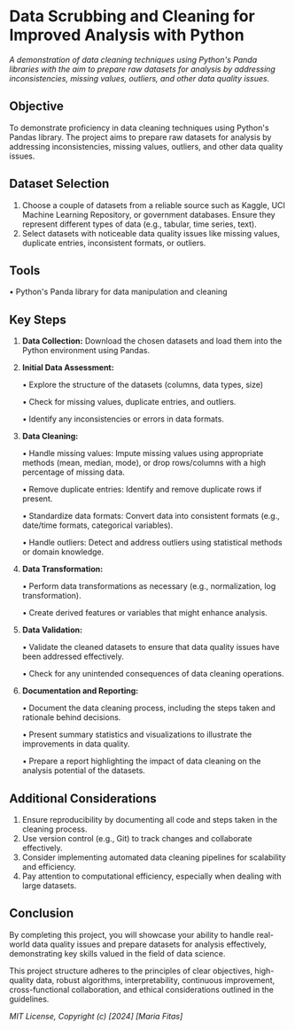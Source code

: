 # Data Scrubbing and Cleaning for Improved Analysis with Python

*A demonstration of data cleaning techniques using Python's Panda libraries with the aim to prepare raw datasets for analysis by addressing inconsistencies, missing values, outliers, and other data quality issues.*  

## Objective  

To demonstrate proficiency in data cleaning techniques using Python's Pandas library. The project aims to prepare raw datasets for analysis by addressing inconsistencies, missing values, outliers, and other data quality issues.  

## Dataset Selection  

1. Choose a couple of datasets from a reliable source such as Kaggle, UCI Machine Learning Repository, or government databases. Ensure they represent different types of data (e.g., tabular, time series, text).
2. Select datasets with noticeable data quality issues like missing values, duplicate entries, inconsistent formats, or outliers.

## Tools  

• Python's Panda library for data manipulation and cleaning

## Key Steps  

1. **Data Collection:** Download the chosen datasets and load them into the Python environment using Pandas.
2. **Initial Data Assessment:**
   
      • Explore the structure of the datasets (columns, data types, size)
   
      • Check for missing values, duplicate entries, and outliers.
   
      • Identify any inconsistencies or errors in data formats.
   
4. **Data Cleaning:**
   
      • Handle missing values: Impute missing values using appropriate methods (mean, median, mode), or drop rows/columns with a high percentage of missing data.
   
      • Remove duplicate entries: Identify and remove duplicate rows if present.
   
      • Standardize data formats: Convert data into consistent formats (e.g., date/time formats, categorical variables).
   
      • Handle outliers: Detect and address outliers using statistical methods or domain knowledge.
   
6. **Data Transformation:**
   
      • Perform data transformations as necessary (e.g., normalization, log transformation).
   
   
      • Create derived features or variables that might enhance analysis.
   
8. **Data Validation:**
   
      • Validate the cleaned datasets to ensure that data quality issues have been addressed effectively.
   
      • Check for any unintended consequences of data cleaning operations.
   
10. **Documentation and Reporting:**
    
      • Document the data cleaning process, including the steps taken and rationale behind decisions.
    
      • Present summary statistics and visualizations to illustrate the improvements in data quality.
    
      • Prepare a report highlighting the impact of data cleaning on the analysis potential of the datasets.
    

## Additional Considerations  
1. Ensure reproducibility by documenting all code and steps taken in the cleaning process.
2. Use version control (e.g., Git) to track changes and collaborate effectively.
3. Consider implementing automated data cleaning pipelines for scalability and efficiency.
4. Pay attention to computational efficiency, especially when dealing with large datasets.

## Conclusion  

By completing this project, you will showcase your ability to handle real-world data quality issues and prepare datasets for analysis effectively, demonstrating key skills valued in the field of data science.

This project structure adheres to the principles of clear objectives, high-quality data, robust algorithms, interpretability, continuous improvement, cross-functional collaboration, and ethical considerations outlined in the guidelines.

*MIT License, Copyright (c) [2024] [Maria Fitas]*
